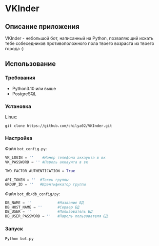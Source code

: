 # VKInder
## Описание приложения
VKInder - небольшой бот, написанный на Python, позваляющий искать тебе собеседников противоположного пола твоего возраста из твоего города :)
## Использование 
### Требования
* Python3.10 или выше
* PostgreSQL
### Установка
Linux:

```Linux
git clone https://github.com/chilya02/VKInder.git
```

### Настройка
Файл `bot_config.py`:
```Python
VK_LOGIN = ''    #Номер телефона аккаунта в вк
VK_PASSWORD = '' #Пароль аккаунта в вк

TWO_FACTOR_AUTHENTICATION = True

API_TOKEN = ''  #Токен группы
GROUP_ID = ''   #Идентификатор группы
```

Файл `bot_db/db_config/py`:
```Python
DB_NAME = ''            #Название БД
DB_HOST_NAME = ''       #Сервер БД
DB_USER = ''            #Пользователь БД
DB_USER_PASSWORD = ''   #Пароль пользователя БД
```
### Запуск 
```Terminal
Python bot.py
```
